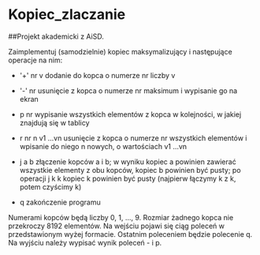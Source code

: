 # Kopiec_zlaczanie
##Projekt akademicki z AiSD.


Zaimplementuj (samodzielnie) kopiec maksymalizujący i następujące operacje na nim:

- '+' nr v
    dodanie do kopca o numerze nr liczby v


- '-' nr
    usunięcie z kopca o numerze nr maksimum i wypisanie go na ekran

- p nr
    wypisanie wszystkich elementów z kopca w kolejności, w jakiej znajdują się w tablicy

- r nr n v1 ...vn
    usunięcie z kopca o numerze nr wszystkich elementów i wpisanie do niego n nowych, o wartościach v1 ...vn

- j a b
    złączenie kopców a i b; w wyniku kopiec a powinien zawierać wszystkie elementy z obu kopców, kopiec b powinien być pusty;
    po operacji j k k kopiec k powinien być pusty (najpierw łączymy k z k, potem czyścimy k)

- q
    zakończenie programu

Numerami kopców będą liczby 0, 1, ..., 9. Rozmiar żadnego kopca nie przekroczy 8192 elementów. Na wejściu pojawi się ciąg poleceń w przedstawionym wyżej formacie. Ostatnim poleceniem będzie polecenie q. Na wyjściu należy wypisać wynik poleceń - i p.
